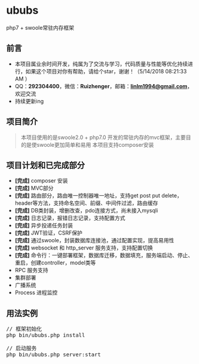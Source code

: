 # ububs
php7 + swoole常驻内存框架
## 前言 ##
- 本项目属业余时间开发，纯属为了交流与学习，代码质量与性能等优化持续进行，如果这个项目对你有帮助，请给个star，谢谢！（5/14/2018 08:21:33 AM ）
- QQ：**292304400**，微信：**Ruizhenger**，邮箱：**linlm1994@gmail.com**，欢迎交流
- 持续更新ing

## 项目简介 ##
> 本项目使用的是swoole2.0 + php7.0 开发的常驻内存的mvc框架，主要目的是使swoole更加简单和易用
> 本项目支持composer安装

## 项目计划和已完成部分 ##
- **[完成]** composer 安装
- **[完成]** MVC部分
- **[完成]** 路由部分，路由唯一控制器唯一地址，支持get post put delete，header等方法，支持命名空间、前缀、中间件过滤，路由缓存
- **[完成]** DB类封装，增删改查，pdo连接方式，尚未接入mysqli
- **[完成]** 日志记录，报错日志记录，支持配置方式
- **[完成]** 异步投递任务封装
- **[完成]** JWT验证，CSRF保护
- **[完成]** 通过swoole，封装数据库连接池，通过配置实现，提高易用性
- **[完成]** websocket 和 http_server 服务支持，支持配置切换
- **[完成]** 命令行：一键部署框架，数据库迁移，数据填充，服务端启动、停止、重启，创建controller，model类等
- RPC 服务支持
- 集群部署
- 广播系统
- Process 进程监控

## 用法实例 ##
<pre>
// 框架初始化
php bin/ububs.php install

// 启动服务
php bin/ububs.php server:start
</pre>
